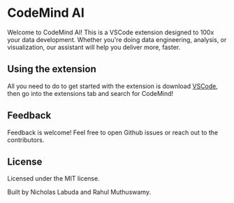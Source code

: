 # CodeMind AI

Welcome to CodeMind AI! This is a VSCode extension designed to 100x your data development. Whether you're doing data engineering, analysis, or visualization, our assistant will help you deliver more, faster.

## Using the extension

All you need to do to get started with the extension is download [VSCode](!https://code.visualstudio.com/), then go into the extensions tab and search for CodeMind!

## Feedback

Feedback is welcome! Feel free to open Github issues or reach out to the contributors.

## License

Licensed under the MIT license.

Built by Nicholas Labuda and Rahul Muthuswamy.
